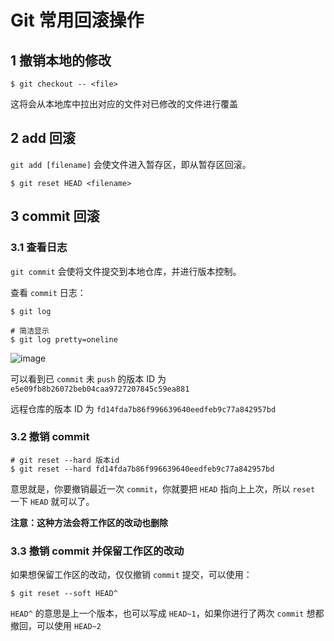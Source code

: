 # Git 常用回滚操作

## 1 撤销本地的修改

```shell
$ git checkout -- <file>
```

这将会从本地库中拉出对应的文件对已修改的文件进行覆盖

## 2 add 回滚

`git add [filename]` 会使文件进入暂存区，即从暂存区回滚。

```shell
$ git reset HEAD <filename>
```

## 3 commit 回滚

### 3.1 查看日志

`git commit` 会使将文件提交到本地仓库，并进行版本控制。

查看 `commit` 日志：

```shell
$ git log

# 简洁显示
$ git log pretty=oneline
```

![image](https://github.com/TomatoZ7/notes-of-tz/blob/master/images/git5.jpg)

可以看到已 `commit` 未 `push` 的版本 ID 为 `e5e09fb8b26072beb04caa9727207845c59ea881`

远程仓库的版本 ID 为 `fd14fda7b86f996639640eedfeb9c77a842957bd`

### 3.2 撤销 commit

```shell
# git reset --hard 版本id
$ git reset --hard fd14fda7b86f996639640eedfeb9c77a842957bd
```

意思就是，你要撤销最近一次 `commit`，你就要把 `HEAD` 指向上上次，所以 `reset` 一下 `HEAD` 就可以了。

**注意：这种方法会将工作区的改动也删除**

### 3.3 撤销 commit 并保留工作区的改动

如果想保留工作区的改动，仅仅撤销 `commit` 提交，可以使用：

```shell
$ git reset --soft HEAD^
```

`HEAD^` 的意思是上一个版本，也可以写成 `HEAD~1`，如果你进行了两次 `commit` 想都撤回，可以使用 `HEAD~2`